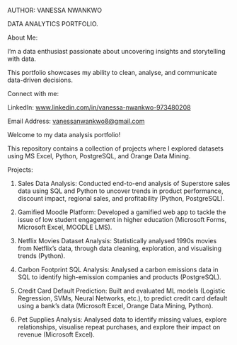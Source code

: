 AUTHOR: VANESSA NWANKWO

DATA ANALYTICS PORTFOLIO.

About Me:

I’m a data enthusiast passionate about uncovering insights and storytelling with data. 

This portfolio showcases my ability to clean, analyse, and communicate data-driven decisions.

Connect with me:

LinkedIn: www.linkedin.com/in/vanessa-nwankwo-973480208 

Email Address: vanessanwankwo8@gmail.com

Welcome to my data analysis portfolio!  

This repository contains a collection of projects where I explored datasets using MS Excel, Python, PostgreSQL, and Orange Data Mining.

Projects:

1. Sales Data Analysis: Conducted end-to-end analysis of Superstore sales data using SQL and Python to uncover trends in product performance, discount impact, regional sales, and profitability (Python, PostgreSQL).
   
2. Gamified Moodle Platform: Developed a gamified web app to tackle the issue of low student engagement in higher education (Microsoft Forms, Microsoft Excel, MOODLE LMS).
   
3. Netflix Movies Dataset Analysis: Statistically analysed 1990s movies from Netflix’s data, through data cleaning, exploration, and visualising trends (Python).
   
4. Carbon Footprint SQL Analysis: Analysed a carbon emissions data in SQL to identify high-emission companies and products (PostgreSQL).
   
5. Credit Card Default Prediction: Built and evaluated ML models (Logistic Regression, SVMs, Neural Networks, etc.), to predict credit card default using a bank’s data (Microsoft Excel, Orange Data Mining, Python).
   
6. Pet Supplies Analysis: Analysed data to identify missing values, explore relationships, visualise repeat purchases, and explore their impact on revenue (Microsoft Excel). 
